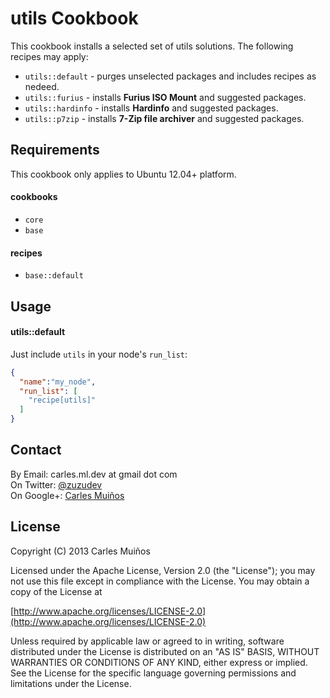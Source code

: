 # utils Cookbook

This cookbook installs a selected set of utils solutions.
The following recipes may apply:

- `utils::default` - purges unselected packages and includes recipes as nedeed.
- `utils::furius` - installs __Furius ISO Mount__ and suggested packages.
- `utils::hardinfo` - installs __Hardinfo__ and suggested packages.
- `utils::p7zip` - installs __7-Zip file archiver__ and suggested packages.


## Requirements

This cookbook only applies to Ubuntu 12.04+ platform.

#### cookbooks
- `core`
- `base`

#### recipes
- `base::default`


## Usage

#### utils::default
Just include `utils` in your node's `run_list`:

```json
{
  "name":"my_node",
  "run_list": [
    "recipe[utils]"
  ]
}
```


## Contact

By Email:   carles.ml.dev at gmail dot com  
On Twitter: [@zuzudev](https://twitter.com/zuzudev)  
On Google+: [Carles Muiños](https://plus.google.com/109480759201585988691)


## License

Copyright (C) 2013 Carles Muiños

Licensed under the Apache License, Version 2.0 (the "License");
you may not use this file except in compliance with the License.
You may obtain a copy of the License at

[http://www.apache.org/licenses/LICENSE-2.0](http://www.apache.org/licenses/LICENSE-2.0)

Unless required by applicable law or agreed to in writing, software
distributed under the License is distributed on an "AS IS" BASIS,
WITHOUT WARRANTIES OR CONDITIONS OF ANY KIND, either express or implied.
See the License for the specific language governing permissions and
limitations under the License.

